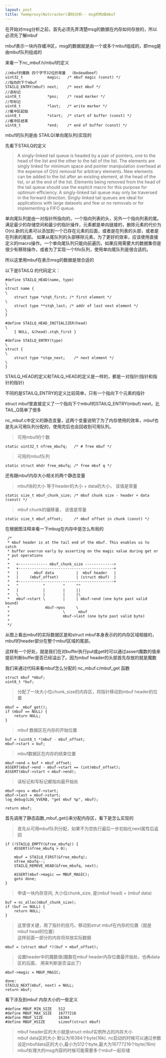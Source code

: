 ```yaml
---
layout: post
title: Twemproxy(Nutcracker)源码分析-- msg的构成mbuf
---
```


在开始对msg分析之前，首先必须先弄清楚msg的数据在内存如何存放的，所以必须先了解mbuf

mbuf表示一块内存缓冲区，msg的数据就是由一个或多个mbuf组成的，即msg是由mbuf队列组成的

来看一下nc_mbuf.h/mbuf的定义

    //mbuf的魔数 四个字节32位的常量  （0xdeadbeef）
    uint32_t           magic;   /* mbuf magic (const) */
    //指向的下个mbuf
    STAILQ_ENTRY(mbuf) next;    /* next mbuf */
    //读标记
    uint8_t            *pos;    /* read marker */
    //写标记
    uint8_t            *last;   /* write marker */
    //缓冲区起始
    uint8_t            *start;  /* start of buffer (const) */
    //缓冲区结束
    uint8_t            *end;    /* end of buffer (const) */
    
mbuf的队列是由 STAILQ(单向尾队列)实现的

先看下STAILQ的定义

>A singly-linked tail queue is headed by a pair of pointers, one to the
	 head of the list and the other to the tail of the list. The elements are
	 singly linked for minimum space and pointer manipulation overhead at the
	 expense of O(n) removal for arbitrary elements. New elements can be added
	 to the list after an existing element, at the head of the list, or at the
	 end of the list. Elements being removed from the head of the tail queue
	 should use the explicit macro for this purpose for optimum efficiency.
	 A singly-linked tail queue may only be traversed in the forward direction.
	 Singly-linked tail queues are ideal for applications with large datasets
	 and few or no removals or for implementing a FIFO queue.

单向尾队列是由一对指针所指向的，一个指向列表的头，另外一个指向列表的尾。满足最少的存储空间和最少的指针操作，元素都是单向链接的，删除元素的代价为O(n).新的元素可以添加到一个已存在元素的后面，或者是在列表的头部，或者是在列表的尾部。
如果从尾队列的头部移除元素，为了更好的效率，应该使用直接定义的macro操作。一个单向尾队列只能向前遍历。如果应用需要大的数据集但是很少有移除操作，或者为了实现一个fifo队列，使用单向尾队列是很合适的。

所以这里用mbuf在表示msg的数据是很合适的

以下是STAILQ 的代码定义：

	#define STAILQ_HEAD(name, type)                                         \
	struct name {                                                           \
	    struct type *stqh_first; /* first element */                        \
	    struct type **stqh_last; /* addr of last next element */            \
	}
	
	#define STAILQ_HEAD_INITIALIZER(head)                                   \
	    { NULL, &(head).stqh_first }
	
	#define STAILQ_ENTRY(type)                                              \
	struct {                                                                \
	    struct type *stqe_next;    /* next element */                       \
	}

STAILQ_HEAD的定义和TAILQ_HEAD的定义是一样的，都是一对指针(指针和指针的指针) 

不同的是STAILQ_ENTRY的定义比较简单，只有一个指向下个元素的指针

struct mbuf里直接定义了一个指向下个mbuf的STAILQ_ENTRY(mbuf) next，比TAIL_Q简单了很多

nc_mbuf.c中定义的静态变量，这两个变量说明了为了内存使用的效率，mbuf也是先从可用队列分配的，使用完后也会回收到可用队列。

>可用mbuf的个数
	
	static uint32_t nfree_mbufq;   /* # free mbuf */
>可用的mbuf队列
	
	static struct mhdr free_mbufq; /* free mbuf q */

还有跟mbuf内存大小相关的两个静态变量

>mbuf块的大小 等于header的大小 + data的大小， 该值是常量
	
	static size_t mbuf_chunk_size; /* mbuf chunk size - header + data (const) */
>mbuf chunk的偏移量， 该值是常量
	
	static size_t mbuf_offset;     /* mbuf offset in chunk (const) */

在根据图注释来看一下mbug在内存中是怎么布局的

     /*
     * mbuf header is at the tail end of the mbuf. This enables us to catch
     * buffer overrun early by asserting on the magic value during get or
     * put operations
     *
     *   <------------- mbuf_chunk_size ------------->
     *   +-------------------------------------------+
     *   |       mbuf data          |  mbuf header   |
     *   |     (mbuf_offset)        | (struct mbuf)  |
     *   +-------------------------------------------+
     *   ^           ^        ^     ^^
     *   |           |        |     ||
     *   \           |        |     |\
     *   mbuf->start \        |     | mbuf->end (one byte past valid bound)
     *                mbuf->pos     \
     *                        \      mbuf
     *                        mbuf->last (one byte past valid byte)
     *
     */
     
 从图上看出mbuf的实际数据区是和struct mbuf本身表示的的内存区域相接的，mbuf的header部分在整个mbuf区域的尾部。
 
 这样有一个好处，就是我们在对buffer执行put或get时可以通过assert魔数的值来提前判断buffer是否已经溢出了。因为mbuf header的头部首先存放的就是魔数
 
 我们来通过代码来看mbuf怎么分配的
  nc_mbuf.c/mbuf_get 函数
  
    struct mbuf *mbuf;
    uint8_t *buf;
    
>分配了一块大小位chunk_size的内存区，将指针移动到mbuf header的位置
   
    mbuf = _mbuf_get();
    if (mbuf == NULL) {
        return NULL;
    }

>mbuf 数据区在内存的开始位置
    
    buf = (uint8_t *)mbuf - mbuf_offset;
    mbuf->start = buf;
>mbuf数据区在内存的结束位置
    
    mbuf->end = buf + mbuf_offset;
    ASSERT(mbuf->end - mbuf->start == (int)mbuf_offset);
    ASSERT(mbuf->start < mbuf->end);

>读标记和写标记都指向最开始处
    
    mbuf->pos = mbuf->start;
    mbuf->last = mbuf->start;
    log_debug(LOG_VVERB, "get mbuf %p", mbuf);

    return mbuf;
  
首先调用了静态函数_mbuf_get()来分配内存区，看下是怎么实现的
   
>首先从可用mbuf队列分配，如果不为空执行最后一步初始化next属性后返回
    
    if (!STAILQ_EMPTY(&free_mbufq)) {
        ASSERT(nfree_mbufq > 0);

        mbuf = STAILQ_FIRST(&free_mbufq);
        nfree_mbufq--;
        STAILQ_REMOVE_HEAD(&free_mbufq, next);

        ASSERT(mbuf->magic == MBUF_MAGIC);
        goto done;
    }
	
>申请一块内存空间, 大小位chunk_size, 是(mbuf head) + (mbuf data)
    
    buf = nc_alloc(mbuf_chunk_size);
    if (buf == NULL) {
        return NULL;
    }
    
>这里很关键，用了指针的技巧，移动到strut mbuf在内存的位置（就是mbuf head的位置）                  
这样前面一部分的内存将存放实际数据
   
    mbuf = (struct mbuf *)(buf + mbuf_offset);
    
>设置header中的魔数值(魔数在mbuf header内存位置最开始处，也再data区的后面， 用来判断是否溢出了)
   
    mbuf->magic = MBUF_MAGIC;
    
    done:
    STAILQ_NEXT(mbuf, next) = NULL;
    return mbuf;
    
    
 看下涉及到mbuf 内存大小的一些定义
    
    #define MBUF_MIN_SIZE   512
	#define MBUF_MAX_SIZE   16777216
	#define MBUF_SIZE       16384
	#define MBUF_HSIZE      sizeof(struct mbuf)
	
>mbuf header区的大小就是struct mbuf实例所占的内存大小   
	mbuf data区的大小  默认为16384个byte(16k). nc启动的时候可以通过参数设定mbufdata区的大小,最小为512个byte,最大为16777216个byte(16m)
	mbuf处理大的msg内容的时候可能需要多个mbuf一起存储
